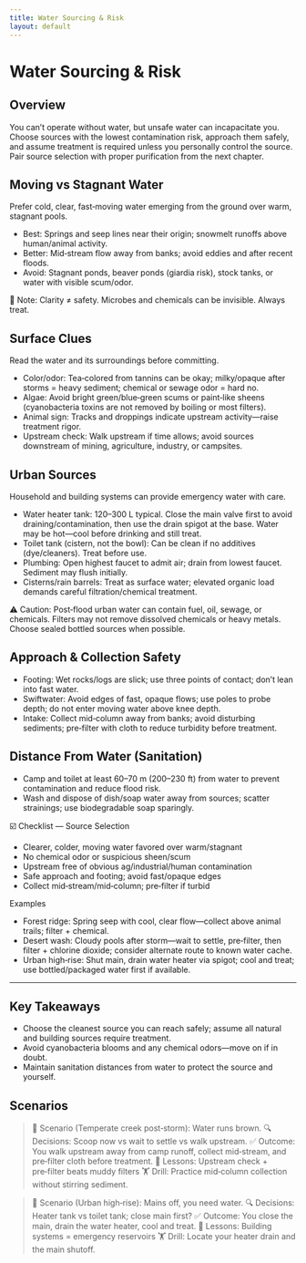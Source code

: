 ```yaml
---
title: Water Sourcing & Risk
layout: default
---
```


# Water Sourcing & Risk

## Overview
You can’t operate without water, but unsafe water can incapacitate you. Choose sources with the lowest contamination risk, approach them safely, and assume treatment is required unless you personally control the source. Pair source selection with proper purification from the next chapter.

## Moving vs Stagnant Water
Prefer cold, clear, fast‑moving water emerging from the ground over warm, stagnant pools.

- Best: Springs and seep lines near their origin; snowmelt runoffs above human/animal activity.
- Better: Mid‑stream flow away from banks; avoid eddies and after recent floods.
- Avoid: Stagnant ponds, beaver ponds (giardia risk), stock tanks, or water with visible scum/odor.

📝 Note: Clarity ≠ safety. Microbes and chemicals can be invisible. Always treat.

## Surface Clues
Read the water and its surroundings before committing.

- Color/odor: Tea‑colored from tannins can be okay; milky/opaque after storms = heavy sediment; chemical or sewage odor = hard no.
- Algae: Avoid bright green/blue‑green scums or paint‑like sheens (cyanobacteria toxins are not removed by boiling or most filters).
- Animal sign: Tracks and droppings indicate upstream activity—raise treatment rigor.
- Upstream check: Walk upstream if time allows; avoid sources downstream of mining, agriculture, industry, or campsites.

## Urban Sources
Household and building systems can provide emergency water with care.

- Water heater tank: 120–300 L typical. Close the main valve first to avoid draining/contamination, then use the drain spigot at the base. Water may be hot—cool before drinking and still treat.
- Toilet tank (cistern, not the bowl): Can be clean if no additives (dye/cleaners). Treat before use.
- Plumbing: Open highest faucet to admit air; drain from lowest faucet. Sediment may flush initially.
- Cisterns/rain barrels: Treat as surface water; elevated organic load demands careful filtration/chemical treatment.

⚠️ Caution: Post‑flood urban water can contain fuel, oil, sewage, or chemicals. Filters may not remove dissolved chemicals or heavy metals. Choose sealed bottled sources when possible.

## Approach & Collection Safety
- Footing: Wet rocks/logs are slick; use three points of contact; don’t lean into fast water.
- Swiftwater: Avoid edges of fast, opaque flows; use poles to probe depth; do not enter moving water above knee depth.
- Intake: Collect mid‑column away from banks; avoid disturbing sediments; pre‑filter with cloth to reduce turbidity before treatment.

## Distance From Water (Sanitation)
- Camp and toilet at least 60–70 m (200–230 ft) from water to prevent contamination and reduce flood risk.
- Wash and dispose of dish/soap water away from sources; scatter strainings; use biodegradable soap sparingly.

☑️ Checklist — Source Selection
- Clearer, colder, moving water favored over warm/stagnant
- No chemical odor or suspicious sheen/scum
- Upstream free of obvious ag/industrial/human contamination
- Safe approach and footing; avoid fast/opaque edges
- Collect mid‑stream/mid‑column; pre‑filter if turbid

Examples
- Forest ridge: Spring seep with cool, clear flow—collect above animal trails; filter + chemical.
- Desert wash: Cloudy pools after storm—wait to settle, pre‑filter, then filter + chlorine dioxide; consider alternate route to known water cache.
- Urban high‑rise: Shut main, drain water heater via spigot; cool and treat; use bottled/packaged water first if available.

---

## Key Takeaways
- Choose the cleanest source you can reach safely; assume all natural and building sources require treatment.
- Avoid cyanobacteria blooms and any chemical odors—move on if in doubt.
- Maintain sanitation distances from water to protect the source and yourself.

## Scenarios

> 🧭 Scenario (Temperate creek post‑storm): Water runs brown.
> 🔍 Decisions: Scoop now vs wait to settle vs walk upstream.
> ✅ Outcome: You walk upstream away from camp runoff, collect mid‑stream, and pre‑filter cloth before treatment.
> 🧠 Lessons: Upstream check + pre‑filter beats muddy filters
> 🏋️ Drill: Practice mid‑column collection without stirring sediment.

> 🧭 Scenario (Urban high‑rise): Mains off, you need water.
> 🔍 Decisions: Heater tank vs toilet tank; close main first?
> ✅ Outcome: You close the main, drain the water heater, cool and treat.
> 🧠 Lessons: Building systems = emergency reservoirs
> 🏋️ Drill: Locate your heater drain and the main shutoff.
